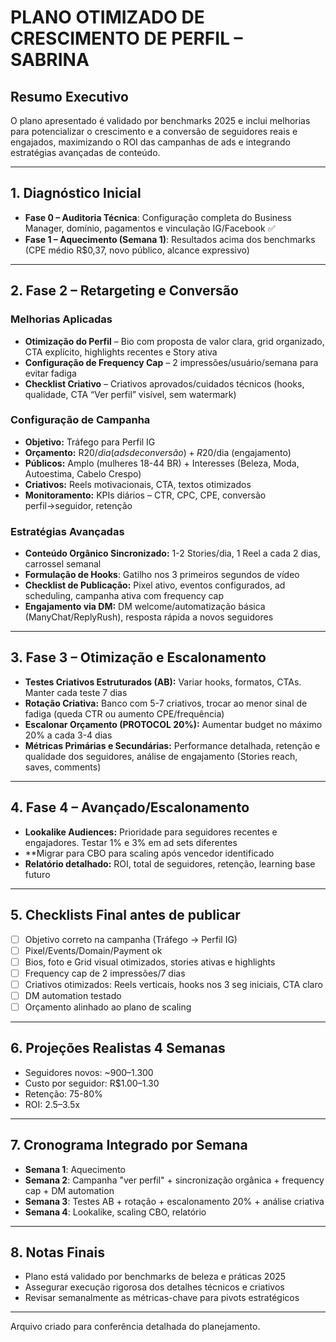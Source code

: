 # PLANO OTIMIZADO DE CRESCIMENTO DE PERFIL – SABRINA

## Resumo Executivo
O plano apresentado é validado por benchmarks 2025 e inclui melhorias para potencializar o crescimento e a conversão de seguidores reais e engajados, maximizando o ROI das campanhas de ads e integrando estratégias avançadas de conteúdo.

---

## 1. Diagnóstico Inicial
- **Fase 0 – Auditoria Técnica**: Configuração completa do Business Manager, domínio, pagamentos e vinculação IG/Facebook ✅
- **Fase 1 – Aquecimento (Semana 1)**: Resultados acima dos benchmarks (CPE médio R$0,37, novo público, alcance expressivo)

---

## 2. Fase 2 – Retargeting e Conversão
### Melhorias Aplicadas
- **Otimização do Perfil** – Bio com proposta de valor clara, grid organizado, CTA explícito, highlights recentes e Story ativa
- **Configuração de Frequency Cap** – 2 impressões/usuário/semana para evitar fadiga
- **Checklist Criativo** – Criativos aprovados/cuidados técnicos (hooks, qualidade, CTA “Ver perfil” visível, sem watermark)

### Configuração de Campanha
- **Objetivo:** Tráfego para Perfil IG
- **Orçamento:** R$20/dia (ads de conversão) + R$20/dia (engajamento)
- **Públicos:** Amplo (mulheres 18-44 BR) + Interesses (Beleza, Moda, Autoestima, Cabelo Crespo)
- **Criativos:** Reels motivacionais, CTA, textos otimizados
- **Monitoramento:** KPIs diários – CTR, CPC, CPE, conversão perfil→seguidor, retenção

### Estratégias Avançadas
- **Conteúdo Orgânico Sincronizado:** 1-2 Stories/dia, 1 Reel a cada 2 dias, carrossel semanal
- **Formulação de Hooks**: Gatilho nos 3 primeiros segundos de vídeo
- **Checklist de Publicação:** Pixel ativo, eventos configurados, ad scheduling, campanha ativa com frequency cap
- **Engajamento via DM:** DM welcome/automatização básica (ManyChat/ReplyRush), resposta rápida a novos seguidores

---

## 3. Fase 3 – Otimização e Escalonamento
- **Testes Criativos Estruturados (AB):** Variar hooks, formatos, CTAs. Manter cada teste 7 dias
- **Rotação Criativa:** Banco com 5-7 criativos, trocar ao menor sinal de fadiga (queda CTR ou aumento CPE/frequência)
- **Escalonar Orçamento (PROTOCOL 20%):** Aumentar budget no máximo 20% a cada 3-4 dias
- **Métricas Primárias e Secundárias:** Performance detalhada, retenção e qualidade dos seguidores, análise de engajamento (Stories reach, saves, comments)

---

## 4. Fase 4 – Avançado/Escalonamento
- **Lookalike Audiences:** Prioridade para seguidores recentes e engajadores. Testar 1% e 3% em ad sets diferentes
- **Migrar para CBO para scaling após vencedor identificado
- **Relatório detalhado:** ROI, total de seguidores, retenção, learning base futuro

---

## 5. Checklists Final antes de publicar
- [ ] Objetivo correto na campanha (Tráfego → Perfil IG)
- [ ] Pixel/Events/Domain/Payment ok
- [ ] Bios, foto e Grid visual otimizados, stories ativas e highlights
- [ ] Frequency cap de 2 impressões/7 dias
- [ ] Criativos otimizados: Reels verticais, hooks nos 3 seg iniciais, CTA claro
- [ ] DM automation testado
- [ ] Orçamento alinhado ao plano de scaling

---

## 6. Projeções Realistas 4 Semanas
- Seguidores novos: ~900–1.300
- Custo por seguidor: R$1.00–1.30
- Retenção: 75-80%
- ROI: 2.5–3.5x

---

## 7. Cronograma Integrado por Semana
- **Semana 1**: Aquecimento
- **Semana 2**: Campanha "ver perfil" + sincronização orgânica + frequency cap + DM automation
- **Semana 3**: Testes AB + rotação + escalonamento 20% + análise criativa
- **Semana 4**: Lookalike, scaling CBO, relatório

---

## 8. Notas Finais
- Plano está validado por benchmarks de beleza e práticas 2025
- Assegurar execução rigorosa dos detalhes técnicos e criativos
- Revisar semanalmente as métricas-chave para pivots estratégicos

---

Arquivo criado para conferência detalhada do planejamento.